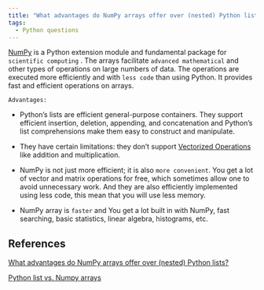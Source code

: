 ```yaml
---
title: "What advantages do NumPy arrays offer over (nested) Python lists?"
tags:
  - Python questions
---
```


[NumPy](https://numpy.org/) is a Python extension module and fundamental package for `scientific computing` . The arrays facilitate `advanced mathematical` and other types of operations on large numbers of data. The operations are executed more efficiently and with `less code` than using Python. It provides fast and efficient operations on arrays.

`Advantages:`

* Python’s lists are efficient general-purpose containers. They support  efficient insertion, deletion, appending, and concatenation and Python’s list comprehensions make them easy to construct and manipulate.
  
* They have certain limitations: they don’t support [Vectorized Operations](https://www.pythonlikeyoumeanit.com/Module3_IntroducingNumpy/VectorizedOperations.html) like addition and multiplication.

* NumPy is not just more efficient; it is also `more convenient`. You get a lot of vector and matrix operations for free, which sometimes allow one to avoid unnecessary work. And they are also efficiently implemented using less code, this mean that you will use less memory.

* NumPy array is `faster` and You get a lot built in with NumPy, fast searching, basic statistics, linear algebra, histograms, etc.

## References

[What advantages do NumPy arrays offer over (nested) Python lists?](https://forums.wikitechy.com/question/what-advantages-do-numpy-arrays-offer-over-nested-python-lists/)

[Python list vs. Numpy arrays](https://www.geeksforgeeks.org/python-lists-vs-numpy-arrays/)
